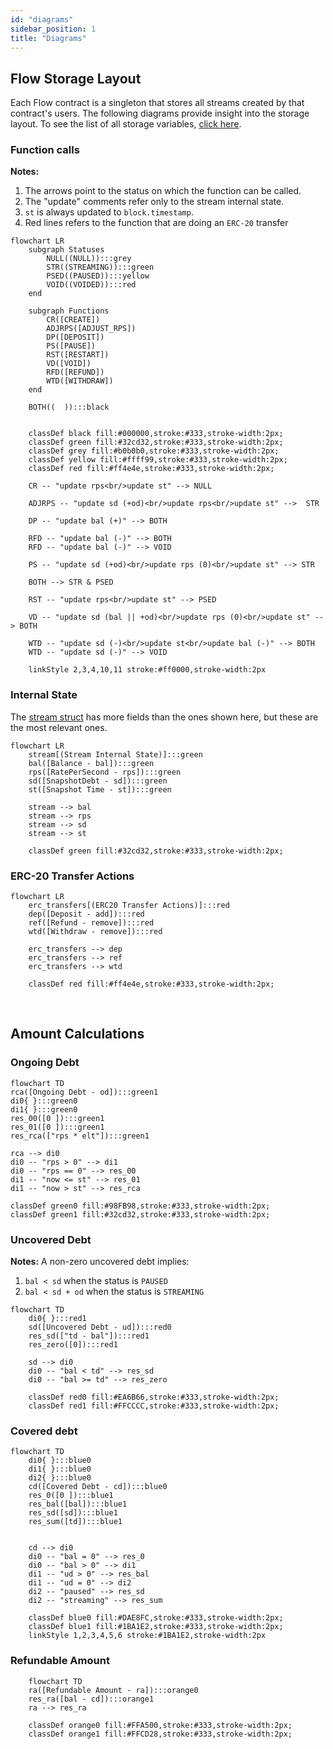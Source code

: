 ```yaml
---
id: "diagrams"
sidebar_position: 1
title: "Diagrams"
---
```


## Flow Storage Layout

Each Flow contract is a singleton that stores all streams created by that contract's users. The following diagrams
provide insight into the storage layout. To see the list of all storage variables,
[click here](/reference/flow/contracts/types/library.Flow#structs).

### Function calls

**Notes:**

1. The arrows point to the status on which the function can be called.
2. The "update" comments refer only to the stream internal state.
3. `st` is always updated to `block.timestamp`.
4. Red lines refers to the function that are doing an `ERC-20` transfer

```mermaid
flowchart LR
    subgraph Statuses
        NULL((NULL)):::grey
        STR((STREAMING)):::green
        PSED((PAUSED)):::yellow
        VOID((VOIDED)):::red
    end

    subgraph Functions
        CR([CREATE])
        ADJRPS([ADJUST_RPS])
        DP([DEPOSIT])
        PS([PAUSE])
        RST([RESTART])
        VD([VOID])
        RFD([REFUND])
        WTD([WITHDRAW])
    end

    BOTH((  )):::black


    classDef black fill:#000000,stroke:#333,stroke-width:2px;
    classDef green fill:#32cd32,stroke:#333,stroke-width:2px;
    classDef grey fill:#b0b0b0,stroke:#333,stroke-width:2px;
    classDef yellow fill:#ffff99,stroke:#333,stroke-width:2px;
    classDef red fill:#ff4e4e,stroke:#333,stroke-width:2px;

    CR -- "update rps<br/>update st" --> NULL

    ADJRPS -- "update sd (+od)<br/>update rps<br/>update st" -->  STR

    DP -- "update bal (+)" --> BOTH

    RFD -- "update bal (-)" --> BOTH
    RFD -- "update bal (-)" --> VOID

    PS -- "update sd (+od)<br/>update rps (0)<br/>update st" --> STR

    BOTH --> STR & PSED

    RST -- "update rps<br/>update st" --> PSED

    VD -- "update sd (bal || +od)<br/>update rps (0)<br/>update st" --> BOTH

    WTD -- "update sd (-)<br/>update st<br/>update bal (-)" --> BOTH
    WTD -- "update sd (-)" --> VOID

    linkStyle 2,3,4,10,11 stroke:#ff0000,stroke-width:2px
```

### Internal State

The
[stream struct](https://github.com/sablier-labs/flow/blob/ba1c9ba64907200c82ccfaeaa6ab91f6229c433d/src/types/DataTypes.sol#L61-L76)
has more fields than the ones shown here, but these are the most relevant ones.

```mermaid
flowchart LR
    stream[(Stream Internal State)]:::green
    bal([Balance - bal]):::green
    rps([RatePerSecond - rps]):::green
    sd([SnapshotDebt - sd]):::green
    st([Snapshot Time - st]):::green

    stream --> bal
    stream --> rps
    stream --> sd
    stream --> st

    classDef green fill:#32cd32,stroke:#333,stroke-width:2px;
```

### ERC-20 Transfer Actions

```mermaid
flowchart LR
    erc_transfers[(ERC20 Transfer Actions)]:::red
    dep([Deposit - add]):::red
    ref([Refund - remove]):::red
    wtd([Withdraw - remove]):::red

    erc_transfers --> dep
    erc_transfers --> ref
    erc_transfers --> wtd

    classDef red fill:#ff4e4e,stroke:#333,stroke-width:2px;
```

$~$

## Amount Calculations

### Ongoing Debt

```mermaid
flowchart TD
rca([Ongoing Debt - od]):::green1
di0{ }:::green0
di1{ }:::green0
res_00([0 ]):::green1
res_01([0 ]):::green1
res_rca(["rps * elt"]):::green1

rca --> di0
di0 -- "rps > 0" --> di1
di0 -- "rps == 0" --> res_00
di1 -- "now <= st" --> res_01
di1 -- "now > st" --> res_rca

classDef green0 fill:#98FB98,stroke:#333,stroke-width:2px;
classDef green1 fill:#32cd32,stroke:#333,stroke-width:2px;
```

### Uncovered Debt

**Notes:** A non-zero uncovered debt implies:

1. `bal < sd` when the status is `PAUSED`
2. `bal < sd + od` when the status is `STREAMING`

```mermaid
flowchart TD
    di0{ }:::red1
    sd([Uncovered Debt - ud]):::red0
    res_sd(["td - bal"]):::red1
    res_zero([0]):::red1

    sd --> di0
    di0 -- "bal < td" --> res_sd
    di0 -- "bal >= td" --> res_zero

    classDef red0 fill:#EA6B66,stroke:#333,stroke-width:2px;
    classDef red1 fill:#FFCCCC,stroke:#333,stroke-width:2px;
```

### Covered debt

```mermaid
flowchart TD
    di0{ }:::blue0
    di1{ }:::blue0
    di2{ }:::blue0
    cd([Covered Debt - cd]):::blue0
    res_0([0 ]):::blue1
    res_bal([bal]):::blue1
    res_sd([sd]):::blue1
    res_sum([td]):::blue1


    cd --> di0
    di0 -- "bal = 0" --> res_0
    di0 -- "bal > 0" --> di1
    di1 -- "ud > 0" --> res_bal
    di1 -- "ud = 0" --> di2
    di2 -- "paused" --> res_sd
    di2 -- "streaming" --> res_sum

    classDef blue0 fill:#DAE8FC,stroke:#333,stroke-width:2px;
    classDef blue1 fill:#1BA1E2,stroke:#333,stroke-width:2px;
    linkStyle 1,2,3,4,5,6 stroke:#1BA1E2,stroke-width:2px
```

### Refundable Amount

```mermaid
    flowchart TD
    ra([Refundable Amount - ra]):::orange0
    res_ra([bal - cd]):::orange1
    ra --> res_ra

    classDef orange0 fill:#FFA500,stroke:#333,stroke-width:2px;
    classDef orange1 fill:#FFCD28,stroke:#333,stroke-width:2px;

```
